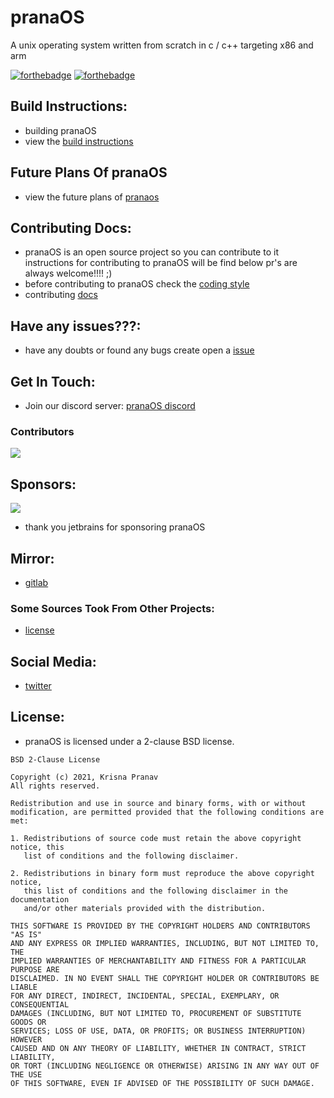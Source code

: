 # pranaOS
A unix operating system written from scratch in c / c++ targeting x86 and arm

[![forthebadge](https://forthebadge.com/images/badges/made-with-c.svg)](https://forthebadge.com)
[![forthebadge](https://forthebadge.com/images/badges/made-with-c-plus-plus.svg)](https://forthebadge.com)


## Build Instructions:
- building pranaOS
- view the [build instructions](https://github.com/pranaOS/pranaOS/blob/master/docs/build.md)


## Future Plans Of pranaOS
- view the future plans of [pranaos](https://github.com/pranaOS/pranaOS/blob/master/plans/pranaOSfutureplans.pdf)


## Contributing Docs:
- pranaOS is an open source project so you can contribute to it instructions for contributing to pranaOS will be find below pr's are always welcome!!!! ;)
- before contributing to pranaOS check the [coding style](https://github.com/pranaOS/pranaOS/blob/master/docs/codingstyle.md)
- contributing [docs](https://github.com/pranaOS/pranaOS/blob/master/docs/contributing.md)

## Have any issues???:
- have any doubts or found any bugs create open a [issue](https://github.com/pranaOS/pranaOS/issues/new/choose)

## Get In Touch:
- Join our discord server: [pranaOS discord](https://discord.gg/XmpBTmy9Bz)

### Contributors

<a href="https://github.com/pranaOS/pranaOS/graphs/contributors">
  <img src="https://contributors-img.web.app/image?repo=pranaOS/pranaOS" />
</a>

## Sponsors:
<img src="https://raw.githubusercontent.com/pranaOS/pranaOS/master/docs/images/jetbrains-clion.png"></img>

- thank you jetbrains for sponsoring pranaOS

## Mirror:
- [gitlab](https://gitlab.com/krish_pranav/pranaos)

### Some Sources Took From Other Projects:
- [license](https://github.com/pranaOS/pranaOS/blob/master/docs/otherprojectslicense.md)

## Social Media:
- [twitter](https://twitter.com/os_prana)

## License:
- pranaOS is licensed under a 2-clause BSD license.

```
BSD 2-Clause License

Copyright (c) 2021, Krisna Pranav
All rights reserved.

Redistribution and use in source and binary forms, with or without
modification, are permitted provided that the following conditions are met:

1. Redistributions of source code must retain the above copyright notice, this
   list of conditions and the following disclaimer.

2. Redistributions in binary form must reproduce the above copyright notice,
   this list of conditions and the following disclaimer in the documentation
   and/or other materials provided with the distribution.

THIS SOFTWARE IS PROVIDED BY THE COPYRIGHT HOLDERS AND CONTRIBUTORS "AS IS"
AND ANY EXPRESS OR IMPLIED WARRANTIES, INCLUDING, BUT NOT LIMITED TO, THE
IMPLIED WARRANTIES OF MERCHANTABILITY AND FITNESS FOR A PARTICULAR PURPOSE ARE
DISCLAIMED. IN NO EVENT SHALL THE COPYRIGHT HOLDER OR CONTRIBUTORS BE LIABLE
FOR ANY DIRECT, INDIRECT, INCIDENTAL, SPECIAL, EXEMPLARY, OR CONSEQUENTIAL
DAMAGES (INCLUDING, BUT NOT LIMITED TO, PROCUREMENT OF SUBSTITUTE GOODS OR
SERVICES; LOSS OF USE, DATA, OR PROFITS; OR BUSINESS INTERRUPTION) HOWEVER
CAUSED AND ON ANY THEORY OF LIABILITY, WHETHER IN CONTRACT, STRICT LIABILITY,
OR TORT (INCLUDING NEGLIGENCE OR OTHERWISE) ARISING IN ANY WAY OUT OF THE USE
OF THIS SOFTWARE, EVEN IF ADVISED OF THE POSSIBILITY OF SUCH DAMAGE.

```